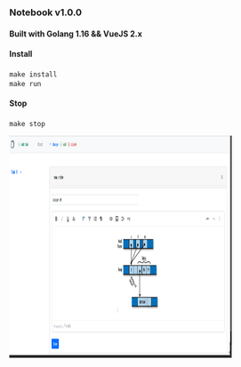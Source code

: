 ### Notebook v1.0.0 ###

#### Built with Golang 1.16 && VueJS 2.x ####

#### Install ####
`make install` <br>
`make run` <br>

#### Stop ####
`make stop` <br>

<img src="https://github.com/magdyismail88/notebook/blob/main/img/note02.png" width="400" height="400" />